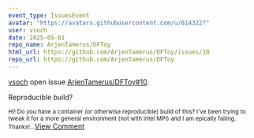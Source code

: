 ```yaml
---
event_type: IssuesEvent
avatar: "https://avatars.githubusercontent.com/u/814322?"
user: vsoch
date: 2025-05-01
repo_name: ArjenTamerus/DFToy
html_url: https://github.com/ArjenTamerus/DFToy/issues/10
repo_url: https://github.com/ArjenTamerus/DFToy
---
```


<a href='https://github.com/vsoch' target='_blank'>vsoch</a> open issue <a href='https://github.com/ArjenTamerus/DFToy/issues/10' target='_blank'>ArjenTamerus/DFToy#10</a>.

<p>Reproducible build?</p><small>Hi! Do you have a container (or otherwise reproducible) build of this? I've been trying to tweak it for a more general environment (not with intel MPI) and I am epically failing. Thanks!...</small><a href='https://github.com/ArjenTamerus/DFToy/issues/10' target='_blank'>View Comment</a>